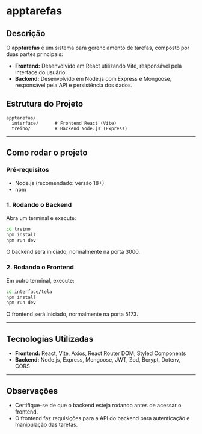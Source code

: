 # apptarefas

## Descrição

O **apptarefas** é um sistema para gerenciamento de tarefas, composto por duas partes principais:

- **Frontend:** Desenvolvido em React utilizando Vite, responsável pela interface do usuário.
- **Backend:** Desenvolvido em Node.js com Express e Mongoose, responsável pela API e persistência dos dados.

## Estrutura do Projeto

```
apptarefas/
  interface/      # Frontend React (Vite)
  treino/         # Backend Node.js (Express)
```

---

## Como rodar o projeto

### Pré-requisitos

- Node.js (recomendado: versão 18+)
- npm

### 1. Rodando o Backend

Abra um terminal e execute:

```sh
cd treino
npm install
npm run dev
```

O backend será iniciado, normalmente na porta 3000.

### 2. Rodando o Frontend

Em outro terminal, execute:

```sh
cd interface/tela
npm install
npm run dev
```

O frontend será iniciado, normalmente na porta 5173.

---

## Tecnologias Utilizadas

- **Frontend:** React, Vite, Axios, React Router DOM, Styled Components
- **Backend:** Node.js, Express, Mongoose, JWT, Zod, Bcrypt, Dotenv, CORS

---

## Observações

- Certifique-se de que o backend esteja rodando antes de acessar o frontend.
- O frontend faz requisições para a API do backend para autenticação e manipulação das tarefas.
